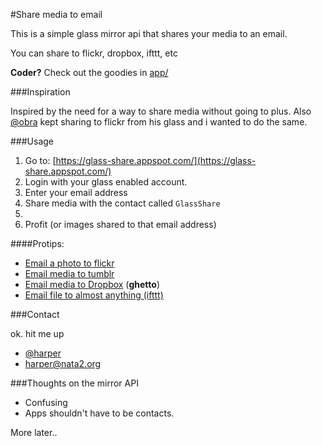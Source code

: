 #Share media to email

This is a simple glass mirror api that shares your media to an email. 

You can share to flickr, dropbox, ifttt, etc

**Coder?** Check out the goodies in [app/](https://github.com/harperreed/glass_share/tree/master/app)

###Inspiration


Inspired by the need for a way to share media without going to plus. Also [@obra](http://twitter.com/obra) kept sharing to flickr from his glass and i wanted to do the same. 


###Usage

1. Go to: [https://glass-share.appspot.com/](https://glass-share.appspot.com/)
2. Login with your glass enabled account. 
3. Enter your email address
4. Share media with the contact called `GlassShare`
5. &nbsp;
6. Profit (or images shared to that email address)

####Protips:

* [Email a photo to flickr](http://www.flickr.com/account/uploadbyemail/)
* [Email media to tumblr](http://www.tumblr.com/docs/en/email_publishing)
* [Email media to Dropbox](http://www.labnol.org/software/upload-dropbox-files-by-email/18526/) (**ghetto**)
* [Email file to almost anything (ifttt)](https://ifttt.com/channels/email/triggers/25)


###Contact

ok. hit me up

* [@harper](http://twitter.com/harper)
* [harper@nata2.org](mailto:harper@nata2.org)

###Thoughts on the mirror API

* Confusing
* Apps shouldn't have to be contacts.

More later..